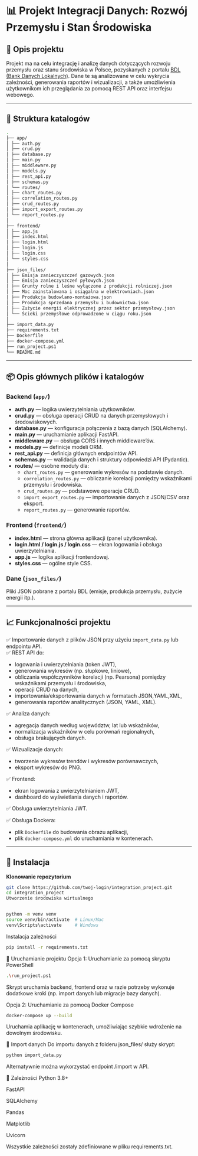 # 📊 Projekt Integracji Danych: Rozwój Przemysłu i Stan Środowiska

## 📌 Opis projektu
Projekt ma na celu integrację i analizę danych dotyczących rozwoju przemysłu oraz stanu środowiska w Polsce, pozyskanych z portalu [BDL (Bank Danych Lokalnych)](https://bdl.stat.gov.pl/bdl/dane/podgrup/temat). Dane te są analizowane w celu wykrycia zależności, generowania raportów i wizualizacji, a także umożliwienia użytkownikom ich przeglądania za pomocą REST API oraz interfejsu webowego.

---

## 📁 Struktura katalogów

```bash
.
├── app/
│ ├── auth.py
│ ├── crud.py
│ ├── database.py
│ ├── main.py
│ ├── middleware.py
│ ├── models.py
│ ├── rest_api.py
│ ├── schemas.py
│ └── routes/
│ ├── chart_routes.py
│ ├── correlation_routes.py
│ ├── crud_routes.py
│ ├── import_export_routes.py
│ └── report_routes.py
│
├── frontend/
│ ├── app.js
│ ├── index.html
│ ├── login.html
│ ├── login.js
│ ├── login.css
│ └── styles.css
│
├── json_files/
│ ├── Emisja zanieczyszczeń gazowych.json
│ ├── Emisja zanieczyszczeń pyłowych.json
│ ├── Grunty rolne i leśne wyłączone z produkcji rolniczej.json
│ ├── Moc zainstalowana i osiągalna w elektrowniach.json
│ ├── Produkcja budowlano-montażowa.json
│ ├── Produkcja sprzedana przemysłu i budownictwa.json
│ ├── Zużycie energii elektrycznej przez sektor przemysłowy.json
│ └── Ścieki przemysłowe odprowadzone w ciągu roku.json
│
├── import_data.py
├── requirements.txt
├── Dockerfile
├── docker-compose.yml
├── run_project.ps1
└── README.md
```

---

## 📦 Opis głównych plików i katalogów

### Backend (`app/`)
- **auth.py** — logika uwierzytelniania użytkowników.
- **crud.py** — obsługa operacji CRUD na danych przemysłowych i środowiskowych.
- **database.py** — konfiguracja połączenia z bazą danych (SQLAlchemy).
- **main.py** — uruchamianie aplikacji FastAPI.
- **middleware.py** — obsługa CORS i innych middleware’ów.
- **models.py** — definicje modeli ORM.
- **rest_api.py** — definicja głównych endpointów API.
- **schemas.py** — walidacja danych i struktury odpowiedzi API (Pydantic).
- **routes/** — osobne moduły dla:
  - `chart_routes.py` — generowanie wykresów na podstawie danych.
  - `correlation_routes.py` — obliczanie korelacji pomiędzy wskaźnikami przemysłu i środowiska.
  - `crud_routes.py` — podstawowe operacje CRUD.
  - `import_export_routes.py` — importowanie danych z JSON/CSV oraz eksport.
  - `report_routes.py` — generowanie raportów.

### Frontend (`frontend/`)
- **index.html** — strona główna aplikacji (panel użytkownika).
- **login.html / login.js / login.css** — ekran logowania i obsługa uwierzytelniania.
- **app.js** — logika aplikacji frontendowej.
- **styles.css** — ogólne style CSS.

### Dane (`json_files/`)
Pliki JSON pobrane z portalu BDL (emisje, produkcja przemysłu, zużycie energii itp.).

---

## 📈 Funkcjonalności projektu

✅ Importowanie danych z plików JSON przy użyciu `import_data.py` lub endpointu API.  
✅ REST API do:
- logowania i uwierzytelniania (token JWT),
- generowania wykresów (np. słupkowe, liniowe),
- obliczania współczynników korelacji (np. Pearsona) pomiędzy wskaźnikami przemysłu i środowiska,
- operacji CRUD na danych,
- importowania/eksportowania danych w formatach JSON,YAML,XML,
- generowania raportów analitycznych (JSON, YAML, XML).

✅ Analiza danych:
- agregacja danych według województw, lat lub wskaźników,
- normalizacja wskaźników w celu porównań regionalnych,
- obsługa brakujących danych.

✅ Wizualizacje danych:
- tworzenie wykresów trendów i wykresów porównawczych,
- eksport wykresów do PNG.

✅ Frontend:
- ekran logowania z uwierzytelnianiem JWT,
- dashboard do wyświetlania danych i raportów.

✅ Obsługa uwierzytelniania JWT.

✅ Obsługa Dockera:
- plik `Dockerfile` do budowania obrazu aplikacji,
- plik `docker-compose.yml` do uruchamiania w kontenerach.

---

## 🔧 Instalacja

**Klonowanie repozytorium**
```bash
git clone https://github.com/twoj-login/integration_project.git
cd integration_project
Utworzenie środowiska wirtualnego
```
```bash

python -m venv venv
source venv/bin/activate  # Linux/Mac
venv\Scripts\activate     # Windows
```

Instalacja zależności

```bash
pip install -r requirements.txt
```
🚀 Uruchamianie projektu
Opcja 1: Uruchamianie za pomocą skryptu PowerShell
```bash
.\run_project.ps1
```
Skrypt uruchamia backend, frontend oraz w razie potrzeby wykonuje dodatkowe kroki (np. import danych lub migracje bazy danych).

Opcja 2: Uruchamianie za pomocą Docker Compose
```bash
docker-compose up --build
```
Uruchamia aplikację w kontenerach, umożliwiając szybkie wdrożenie na dowolnym środowisku.

📂 Import danych
Do importu danych z folderu json_files/ służy skrypt:

```bash
python import_data.py
```
Alternatywnie można wykorzystać endpoint /import w API.

🧩 Zależności
Python 3.8+

FastAPI

SQLAlchemy

Pandas

Matplotlib

Uvicorn

Wszystkie zależności zostały zdefiniowane w pliku requirements.txt.
